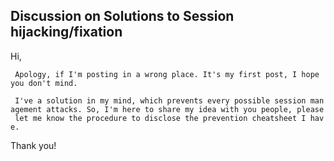 ## Discussion on Solutions to Session hijacking/fixation

Hi,

` Apology, if I'm posting in a wrong place. It's my first post, I hope you don't mind.`

` I've a solution in my mind, which prevents every possible session management attacks. So, I'm here to share my idea with you people, please let me know the procedure to disclose the prevention cheatsheet I have.`

Thank you\!